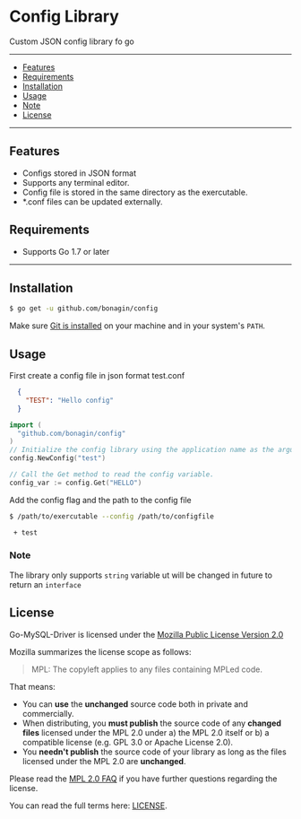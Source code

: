 # Config Library

Custom JSON config library fo go

---------------------------------------
  * [Features](#features)
  * [Requirements](#requirements)
  * [Installation](#installation)
  * [Usage](#usage)
  * [Note](#note)
  * [License](#license)

---------------------------------------

## Features
  * Configs stored in JSON format
  * Supports any terminal editor.
  * Config file is stored in the same directory as the exercutable. 
  * *.conf files can be updated externally.

## Requirements
  * Supports Go 1.7 or later

---------------------------------------

## Installation
```bash
$ go get -u github.com/bonagin/config
```
Make sure [Git is installed](https://git-scm.com/downloads) on your machine and in your system's `PATH`.

## Usage
First create a config file in json format test.conf
```json
  {
    "TEST": "Hello config"
  }
```
```go
import (
  "github.com/bonagin/config"
)
// Initialize the config library using the application name as the argument
config.NewConfig("test")

// Call the Get method to read the config variable.
config_var := config.Get("HELLO")
```
Add the config flag and the path to the config file
```bash
$ /path/to/exercutable --config /path/to/configfile
```
```diff
 + test 
```

### Note
The library only supports `string` variable ut will be changed in future to return an `interface`

## License
Go-MySQL-Driver is licensed under the [Mozilla Public License Version 2.0](https://raw.github.com/go-sql-driver/mysql/master/LICENSE)

Mozilla summarizes the license scope as follows:
> MPL: The copyleft applies to any files containing MPLed code.


That means:
  * You can **use** the **unchanged** source code both in private and commercially.
  * When distributing, you **must publish** the source code of any **changed files** licensed under the MPL 2.0 under a) the MPL 2.0 itself or b) a compatible license (e.g. GPL 3.0 or Apache License 2.0).
  * You **needn't publish** the source code of your library as long as the files licensed under the MPL 2.0 are **unchanged**.

Please read the [MPL 2.0 FAQ](https://www.mozilla.org/en-US/MPL/2.0/FAQ/) if you have further questions regarding the license.

You can read the full terms here: [LICENSE](https://github.com/bonagin/config/blob/master/LICENSE).
